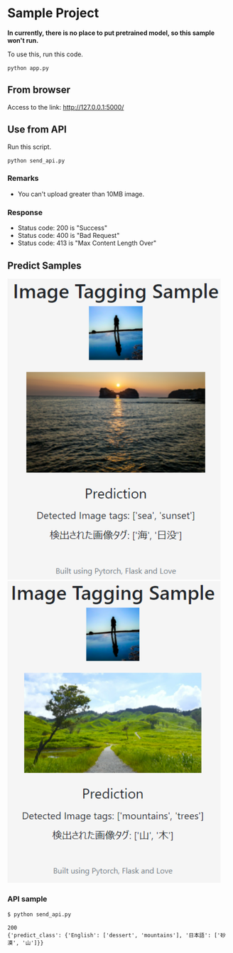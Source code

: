 # Sample Project
**In currently, there is no place to put pretrained model, so this sample won't run.**

To use this, run this code.
```shell
python app.py
```

## From browser
Access to the link: http://127.0.0.1:5000/

## Use from API
Run this script.
```shell
python send_api.py
```

### Remarks
- You can't upload greater than 10MB image.

### Response
- Status code: 200 is "Success"
- Status code: 400 is "Bad Request"
- Status code: 413 is "Max Content Length Over"

## Predict Samples
<img src="./res/sample1.png" width=480>
<img src="./res/sample2.png" width=480>

### API sample
```shell
$ python send_api.py
```
```shell
200
{'predict_class': {'English': ['dessert', 'mountains'], '日本語': ['砂漠', '山']}}
```